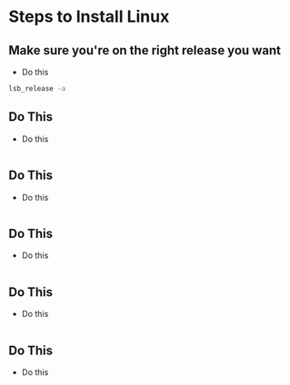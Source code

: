 

# Steps to Install Linux

## Make sure you're on the right release you want

- Do this

```bash
lsb_release -a
```

## Do This

- Do this

```bash

```



## Do This

- Do this

```bash

```


## Do This

- Do this

```bash

```


## Do This

- Do this

```bash

```


## Do This

- Do this

```bash

```

